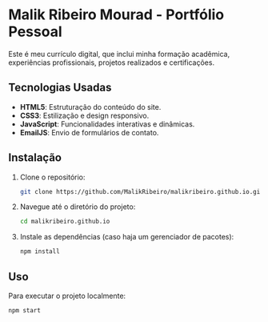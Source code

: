 # Malik Ribeiro Mourad - Portfólio Pessoal

Este é meu currículo digital, que inclui minha formação acadêmica, experiências profissionais, projetos realizados e certificações.

## Tecnologias Usadas

- **HTML5**: Estruturação do conteúdo do site.
- **CSS3**: Estilização e design responsivo.
- **JavaScript**: Funcionalidades interativas e dinâmicas.
- **EmailJS**: Envio de formulários de contato.

## Instalação

1. Clone o repositório:
    ```bash
    git clone https://github.com/MalikRibeiro/malikribeiro.github.io.git
    ```
2. Navegue até o diretório do projeto:
    ```bash
    cd malikribeiro.github.io
    ```
3. Instale as dependências (caso haja um gerenciador de pacotes):
    ```bash
    npm install
    ```

## Uso

Para executar o projeto localmente:
```bash
npm start
